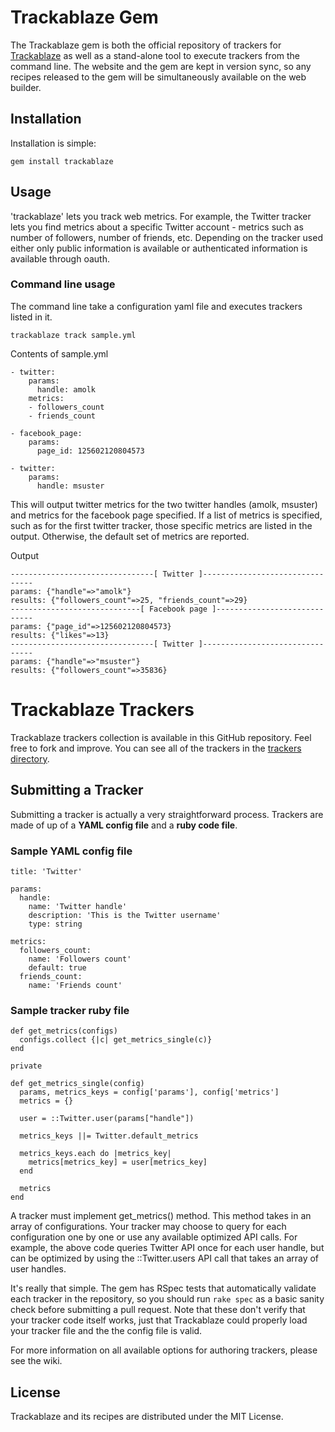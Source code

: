 # Trackablaze Gem 

The Trackablaze gem is both the official repository of trackers for
[Trackablaze][1] as well as a stand-alone tool to execute trackers
from the command line. The website and the gem are kept in
version sync, so any recipes released to the gem will be simultaneously
available on the web builder.

## Installation

Installation is simple:

    gem install trackablaze

## Usage

'trackablaze' lets you track web metrics. For
example, the Twitter tracker lets you find metrics
about a specific Twitter account - metrics such as number of
followers, number of friends, etc. Depending on the tracker
used either only public information is available or 
authenticated information is available through oauth.

### Command line usage

The command line take a configuration yaml file and executes 
trackers listed in it.

    trackablaze track sample.yml

Contents of sample.yml

    - twitter:
        params:
          handle: amolk
        metrics:
        - followers_count 
        - friends_count

    - facebook_page:
        params:
          page_id: 125602120804573
      
    - twitter:
        params:
          handle: msuster
  
This will output twitter metrics for the two twitter handles 
(amolk, msuster) and metrics for the facebook page specified. 
If a list of metrics is specified, 
such as for the first twitter tracker, those specific metrics
are listed in the output. Otherwise, the default set of 
metrics are reported.

Output 

    --------------------------------[ Twitter ]--------------------------------
    params: {"handle"=>"amolk"}
    results: {"followers_count"=>25, "friends_count"=>29}
    -----------------------------[ Facebook page ]-----------------------------
    params: {"page_id"=>125602120804573}
    results: {"likes"=>13}
    --------------------------------[ Twitter ]--------------------------------
    params: {"handle"=>"msuster"}
    results: {"followers_count"=>35836}

# Trackablaze Trackers

Trackablaze trackers collection is available
in this GitHub repository. Feel free to fork and improve. You can see all of 
the trackers in the [trackers directory][2].

## Submitting a Tracker

Submitting a tracker is actually a very straightforward process. Trackers
are made of up of a **YAML config file** and a **ruby code file**. 

### Sample YAML config file

    title: 'Twitter'

    params:
      handle:
        name: 'Twitter handle'
        description: 'This is the Twitter username'
        type: string
  
    metrics:
      followers_count:
        name: 'Followers count'
        default: true
      friends_count:
        name: 'Friends count'

### Sample tracker ruby file 

    def get_metrics(configs)
      configs.collect {|c| get_metrics_single(c)}
    end

    private
    
    def get_metrics_single(config)      
      params, metrics_keys = config['params'], config['metrics']
      metrics = {}

      user = ::Twitter.user(params["handle"])
  
      metrics_keys ||= Twitter.default_metrics

      metrics_keys.each do |metrics_key|
        metrics[metrics_key] = user[metrics_key]
      end

      metrics
    end

A tracker must implement get_metrics() method. This method takes
in an array of configurations. Your tracker may choose to query
for each configuration one by one or use any available optimized
API calls. For example, the above code queries Twitter API once
for each user handle, but can be optimized by using the 
::Twitter.users API call that takes an array of user handles.

It's really that simple. The gem has RSpec tests that automatically
validate each tracker in the repository, so you should run `rake spec`
as a basic sanity check before submitting a pull request. Note that
these don't verify that your tracker code itself works, just that
Trackablaze could properly load your tracker file and the the config
file is valid.

For more information on all available options for authoring trackers,
please see the wiki.

## License

Trackablaze and its recipes are distributed under the MIT License.

[1]:http://railswizard.org/
[2]:https://github.com/aflatune/trackablaze-gem/tree/master/trackers
[3]:https://github.com/amolk/trackablaze.web
